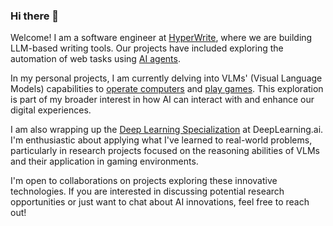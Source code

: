 ### Hi there 👋

Welcome! I am a software engineer at [HyperWrite](https://hyperwriteai.com), where we are building LLM-based writing tools. Our projects have included exploring the automation of web tasks using [AI agents](https://venturebeat.com/ai/hyperwrite-unveils-breakthrough-ai-agent-that-can-surf-the-web-like-a-human/).

In my personal projects, I am currently delving into VLMs' (Visual Language Models) capabilities to [operate computers](https://venturebeat.com/ai/the-self-operating-computer-emerges/) and [play games](https://www.yahoo.com/tech/youtuber-pits-chatgpt-against-super-104929439.html). This exploration is part of my broader interest in how AI can interact with and enhance our digital experiences.

I am also wrapping up the [Deep Learning Specialization](https://www.deeplearning.ai/deep-learning-specialization/) at DeepLearning.ai. I'm enthusiastic about applying what I've learned to real-world problems, particularly in research projects focused on the reasoning abilities of VLMs and their application in gaming environments.

I'm open to collaborations on projects exploring these innovative technologies. If you are interested in discussing potential research opportunities or just want to chat about AI innovations, feel free to reach out!

